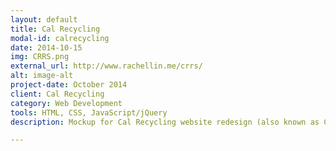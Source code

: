 ```yaml
---
layout: default
title: Cal Recycling
modal-id: calrecycling
date: 2014-10-15
img: CRRS.png
external_url: http://www.rachellin.me/crrs/
alt: image-alt
project-date: October 2014
client: Cal Recycling
category: Web Development
tools: HTML, CSS, JavaScript/jQuery
description: Mockup for Cal Recycling website redesign (also known as Campus Recycling and Refuse Services at UC Berkeley). Still in process of approval.

---
```

